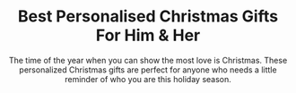 ---
layout: post
title: Best Personalised Christmas Gifts For Him &amp; Her
subtitle: The time of the year when you can show the most love is Christmas. These personalized Christmas gifts are perfect for anyone who needs a little reminder of who you are this holiday season.
header-img: "img/post/2023/09/copied/medium_personalised_christmas_gifts_c4f1ec3df8.png"
header-style: text
permalink: "/personalised-christmas-gifts/"
catalog: true
tags:
  - Recipients 
  - Men
---    